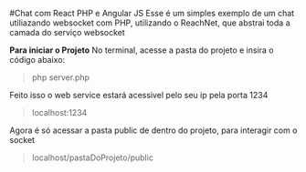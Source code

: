 #Chat com React PHP e Angular JS
Esse é um simples exemplo de um chat utiliazando websocket com PHP, utilizando o ReachNet, que abstrai toda a camada do serviço websocket

**Para iniciar o Projeto**
No terminal, acesse a pasta do projeto e insira o código abaixo:
>php server.php

Feito isso o web service estará acessivel pelo seu ip pela porta 1234
>localhost:1234

Agora é só acessar a pasta public de dentro do projeto, para interagir com o socket
>localhost/pastaDoProjeto/public

